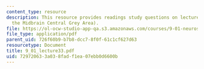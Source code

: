 ```yaml
---
content_type: resource
description: This resource provides readings study questions on lecture (Pain and
  the Midbrain Central Grey Area).
file: https://ol-ocw-studio-app-qa.s3.amazonaws.com/courses/9-01-neuroscience-and-behavior-fall-2003/729720633a038fadf1ea07ebb0d6600b_9_01_lecture33.pdf
file_type: application/pdf
parent_uid: 726f60b9-b7b8-dcc7-8f0f-61c1cf627d63
resourcetype: Document
title: 9_01_lecture33.pdf
uid: 72972063-3a03-8fad-f1ea-07ebb0d6600b
---
```

